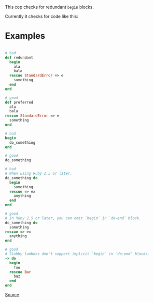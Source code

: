 
This cop checks for redundant `begin` blocks.

Currently it checks for code like this:

# Examples

```ruby

# bad
def redundant
  begin
    ala
    bala
  rescue StandardError => e
    something
  end
end

# good
def preferred
  ala
  bala
rescue StandardError => e
  something
end

# bad
begin
  do_something
end

# good
do_something

# bad
# When using Ruby 2.5 or later.
do_something do
  begin
    something
  rescue => ex
    anything
  end
end

# good
# In Ruby 2.5 or later, you can omit `begin` in `do-end` block.
do_something do
  something
rescue => ex
  anything
end

# good
# Stabby lambdas don't support implicit `begin` in `do-end` blocks.
-> do
  begin
    foo
  rescue Bar
    baz
  end
end
```

[Source](http://www.rubydoc.info/gems/rubocop/RuboCop/Cop/Style/RedundantBegin)